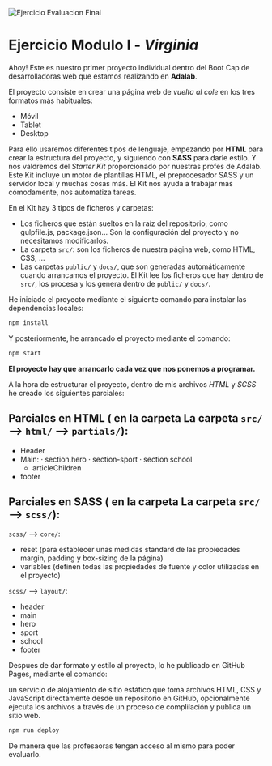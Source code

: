 ![Ejercicio Evaluacion Final](http://beta.adalab.es/modulo-1-evaluacion-final-virchaca/)

# Ejercicio Modulo I - _Virginia_

Ahoy! Este es nuestro primer proyecto individual dentro del Boot Cap de desarrolladoras web que estamos realizando en **Adalab**. 

El proyecto consiste en crear una página web de _vuelta al cole_ en los tres formatos más habituales:

   - Móvil
   - Tablet
   - Desktop

Para ello usaremos diferentes tipos de lenguaje, empezando por **HTML** para crear la estructura del proyecto, y siguiendo con **SASS** para darle estilo. Y nos valdremos del _Starter Kit_ proporcionado por nuestras profes de Adalab. Este Kit incluye un motor de plantillas HTML, el preprocesador SASS y un servidor local y muchas cosas más. El Kit nos ayuda a trabajar más cómodamente, nos automatiza tareas.

En el Kit hay 3 tipos de ficheros y carpetas:

- Los ficheros que están sueltos en la raíz del repositorio, como gulpfile.js, package.json... Son la configuración del proyecto y no necesitamos modificarlos.
- La carpeta `src/`: son los ficheros de nuestra página web, como HTML, CSS, ...
- Las carpetas `public/` y `docs/`, que son generadas automáticamente cuando arrancamos el proyecto. El Kit lee los ficheros que hay dentro de `src/`, los procesa y los genera dentro de `public/` y `docs/`.

He iniciado el proyecto mediante el siguiente comando para instalar las dependencias locales:
```bash
npm install
```
Y posteriormente, he arrancado el proyecto mediante el comando:
```bash
npm start
```
**El proyecto hay que arrancarlo cada vez que nos ponemos a programar.**

A la hora de estructurar el proyecto, dentro de mis archivos  _HTML_ y _SCSS_ he creado los siguientes parciales:

## Parciales en HTML ( en la carpeta La carpeta `src/` --> `html/` --> `partials/`):
- Header
- Main:
  · section.hero
  · section-sport
  · section school
     + articleChildren
- footer

## Parciales en SASS ( en la carpeta La carpeta `src/` --> `scss/`):
`scss/` --> `core/`:

 - reset (para establecer unas medidas standard de las propiedades margin, padding y box-sizing de la página)
 - variables (definen todas las propiedades de fuente y color utilizadas en el proyecto)

`scss/` --> `layout/`:

- header
- main
- hero
- sport
- school
- footer

Despues de dar formato y estilo al proyecto, lo he publicado en GitHub Pages, mediante el comando:

un servicio de alojamiento de sitio estático que toma archivos HTML, CSS y JavaScript directamente desde un repositorio en GitHub, opcionalmente ejecuta los archivos a través de un proceso de complilación y publica un sitio web.

```bash
npm run deploy
```
De manera que  las profesaoras tengan acceso al mismo para poder evaluarlo.
